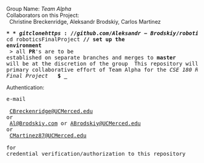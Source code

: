 Group Name: *Team Alpha*
</br>Collaborators on this Project:
</br>&nbsp;&nbsp;Christine Breckenridge, Aleksandr Brodskiy, Carlos Martinez
    <pre>**$** git clone https://github.com/Aleksandr-Brodskiy/roboticsFinalProject.git     
    **$** cd roboticsFinalProject
    **//** **set up the environment**
    </br> > all **PR**'s are to be established on separate branches and merges to **master** will be at the discretion of the group
            &nbsp;This repository will be the primary collaborative effort of Team Alpha for the *CSE 180 Robotics Final Project*
            &nbsp; 
    **$** **_**
    </pre>

Authentication:
    <pre>e-mail</br> </br>&nbsp;CBreckenridge@UCMerced.edu or </br>&nbsp;Al@Brodskiy.com or ABrodskiy@UCMerced.edu or</br>&nbsp;CMartinez87@UCMerced.edu</br></br>for credential verification/authorization to this repository</pre>
